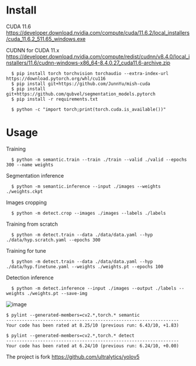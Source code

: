 


# Install

CUDA 11.6
https://developer.download.nvidia.com/compute/cuda/11.6.2/local_installers/cuda_11.6.2_511.65_windows.exe

CUDNN for CUDA 11.x
https://developer.download.nvidia.com/compute/redist/cudnn/v8.4.0/local_installers/11.6/cudnn-windows-x86_64-8.4.0.27_cuda11.6-archive.zip

```
  $ pip install torch torchvision torchaudio --extra-index-url https://download.pytorch.org/whl/cu116
  $ pip install git+https://github.com/JunnYu/mish-cuda
  $ pip install git+https://github.com/qubvel/segmentation_models.pytorch
  $ pip install -r requirements.txt

  $ python -c "import torch;print(torch.cuda.is_available())"
```
# Usage
  Training
  ```
    $ python -m semantic.train --train ./train --valid ./valid --epochs 300 --name weights
  ```
  Segmentation inference
  ```
    $ python -m semantic.inference --input ./images --weights ./weights.ckpt
  ```
  Images cropping
  ```
    $ python -m detect.crop --images ./images --labels ./labels
  ```
  Training from scratch
  ```
    $ python -m detect.train --data ./data/data.yaml --hyp ./data/hyp.scratch.yaml --epochs 300
  ```
  Training for tune
  ```
    $ python -m detect.train --data ./data/data.yaml --hyp ./data/hyp.finetune.yaml --weights ./weights.pt --epochs 100
  ```
  Detection inference
  ```
    $ python -m detect.inference --input ./images --output ./labels --weights ./weights.pt --save-img
  ```
  
  ![image](https://user-images.githubusercontent.com/96072580/182018468-b0f1ecc6-8221-4a7f-9bfe-6084d03b197d.png)

```
$ pylint --generated-members=cv2.*,torch.* semantic
------------------------------------------------------------------
Your code has been rated at 8.25/10 (previous run: 6.43/10, +1.83)

$ pylint --generated-members=cv2.*,torch.* detect
------------------------------------------------------------------
Your code has been rated at 6.24/10 (previous run: 6.24/10, +0.00)
```

The project is fork https://github.com/ultralytics/yolov5

